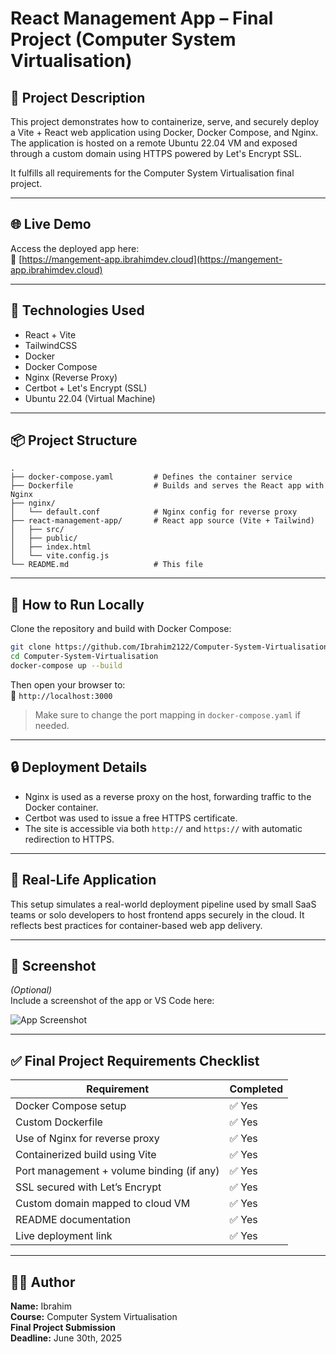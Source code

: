 # React Management App – Final Project (Computer System Virtualisation)

## 📝 Project Description

This project demonstrates how to containerize, serve, and securely deploy a Vite + React web application using Docker, Docker Compose, and Nginx. The application is hosted on a remote Ubuntu 22.04 VM and exposed through a custom domain using HTTPS powered by Let's Encrypt SSL.

It fulfills all requirements for the Computer System Virtualisation final project.

---

## 🌐 Live Demo

Access the deployed app here:  
🔗 [https://mangement-app.ibrahimdev.cloud](https://mangement-app.ibrahimdev.cloud)

---

## 🧰 Technologies Used

- React + Vite
- TailwindCSS
- Docker
- Docker Compose
- Nginx (Reverse Proxy)
- Certbot + Let's Encrypt (SSL)
- Ubuntu 22.04 (Virtual Machine)

---

## 📦 Project Structure

```
.
├── docker-compose.yaml         # Defines the container service
├── Dockerfile                  # Builds and serves the React app with Nginx
├── nginx/
│   └── default.conf            # Nginx config for reverse proxy
├── react-management-app/       # React app source (Vite + Tailwind)
│   ├── src/
│   ├── public/
│   ├── index.html
│   └── vite.config.js
└── README.md                   # This file
```

---

## 🚀 How to Run Locally

Clone the repository and build with Docker Compose:

```bash
git clone https://github.com/Ibrahim2122/Computer-System-Virtualisation.git
cd Computer-System-Virtualisation
docker-compose up --build
```

Then open your browser to:  
📍 `http://localhost:3000`

> Make sure to change the port mapping in `docker-compose.yaml` if needed.

---

## 🔒 Deployment Details

- Nginx is used as a reverse proxy on the host, forwarding traffic to the Docker container.
- Certbot was used to issue a free HTTPS certificate.
- The site is accessible via both `http://` and `https://` with automatic redirection to HTTPS.

---

## 🧠 Real-Life Application

This setup simulates a real-world deployment pipeline used by small SaaS teams or solo developers to host frontend apps securely in the cloud. It reflects best practices for container-based web app delivery.

---

## 📸 Screenshot

_(Optional)_  
Include a screenshot of the app or VS Code here:

![App Screenshot](screenshots/homepage.png)

---

## ✅ Final Project Requirements Checklist

| Requirement                               | Completed |
| ----------------------------------------- | --------- |
| Docker Compose setup                      | ✅ Yes    |
| Custom Dockerfile                         | ✅ Yes    |
| Use of Nginx for reverse proxy            | ✅ Yes    |
| Containerized build using Vite            | ✅ Yes    |
| Port management + volume binding (if any) | ✅ Yes    |
| SSL secured with Let’s Encrypt            | ✅ Yes    |
| Custom domain mapped to cloud VM          | ✅ Yes    |
| README documentation                      | ✅ Yes    |
| Live deployment link                      | ✅ Yes    |

---

## 👨‍💻 Author

**Name:** Ibrahim  
**Course:** Computer System Virtualisation  
**Final Project Submission**  
**Deadline:** June 30th, 2025
